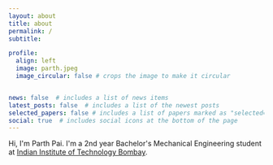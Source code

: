 ```yaml
---
layout: about
title: about
permalink: /
subtitle: 

profile:
  align: left
  image: parth.jpeg
  image_circular: false # crops the image to make it circular


news: false  # includes a list of news items
latest_posts: false  # includes a list of the newest posts
selected_papers: false # includes a list of papers marked as "selected={true}"
social: true  # includes social icons at the bottom of the page
---
```


Hi, I'm Parth Pai. I'm a 2nd year Bachelor's Mechanical Engineering student at [Indian Institute of Technology Bombay](https://www.iitb.ac.in/). 
